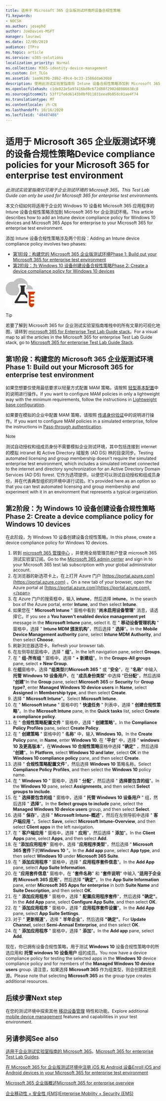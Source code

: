 ```yaml
---
title: 适用于 Microsoft 365 企业版测试环境的设备合规性策略
f1.keywords:
- NOCSH
ms.author: josephd
author: JoeDavies-MSFT
manager: laurawi
ms.date: 12/09/2019
audience: ITPro
ms.topic: article
ms.service: o365-solutions
localization_priority: Normal
ms.collection: M365-identity-device-management
ms.custom: Ent_TLGs
ms.assetid: 1aa9639b-2862-49c4-bc33-1586dda636b8
description: 使用此测试实验室指南将 Intune 设备合规性策略添加到 Microsoft 365 企业版测试环境中。
ms.openlocfilehash: c1de822e5a97416bd0c672d88f2902d8986638c8
ms.sourcegitcommit: 53ff1fe6d6143b0bf011031eea9b85dc01ae4f74
ms.translationtype: MT
ms.contentlocale: zh-CN
ms.lasthandoff: 10/16/2020
ms.locfileid: "48487408"
---
```

# <a name="device-compliance-policies-for-your-microsoft-365-for-enterprise-test-environment"></a><span data-ttu-id="bcc58-103">适用于 Microsoft 365 企业版测试环境的设备合规性策略</span><span class="sxs-lookup"><span data-stu-id="bcc58-103">Device compliance policies for your Microsoft 365 for enterprise test environment</span></span>

<span data-ttu-id="bcc58-104">*此测试实验室指南仅可用于企业测试环境的 Microsoft 365。*</span><span class="sxs-lookup"><span data-stu-id="bcc58-104">*This Test Lab Guide can only be used for Microsoft 365 for enterprise test environments.*</span></span>

<span data-ttu-id="bcc58-105">本文介绍如何将适用于企业的 Windows 10 设备和 Microsoft 365 应用程序的 Intune 设备合规性策略添加到 Microsoft 365 for 企业测试环境。</span><span class="sxs-lookup"><span data-stu-id="bcc58-105">This article describes how to add an Intune device compliance policy for Windows 10 devices and Microsoft 365 Apps for enterprise to your Microsoft 365 for enterprise test environment.</span></span>

<span data-ttu-id="bcc58-106">添加 Intune 设备合规性策略涉及两个阶段：</span><span class="sxs-lookup"><span data-stu-id="bcc58-106">Adding an Intune device compliance policy involves two phases:</span></span>
- [<span data-ttu-id="bcc58-107">第1阶段：构建您的 Microsoft 365 企业版测试环境</span><span class="sxs-lookup"><span data-stu-id="bcc58-107">Phase 1: Build out your Microsoft 365 for enterprise test environment</span></span>](#phase-1-build-out-your-microsoft-365-for-enterprise-test-environment)
- [<span data-ttu-id="bcc58-108">第2阶段：为 Windows 10 设备创建设备合规性策略</span><span class="sxs-lookup"><span data-stu-id="bcc58-108">Phase 2: Create a device compliance policy for Windows 10 devices</span></span>](#phase-2-create-a-device-compliance-policy-for-windows-10-devices)

![Microsoft 云测试实验室指南](../media/m365-enterprise-test-lab-guides/cloud-tlg-icon.png)

> [!TIP]
> <span data-ttu-id="bcc58-110">若要了解到 Microsoft 365 for 企业测试实验室指南堆栈中的所有文章的可视化地图，请转到 [microsoft 365 for Enterprise Test Lab Guide stack](../downloads/Microsoft365EnterpriseTLGStack.pdf)。</span><span class="sxs-lookup"><span data-stu-id="bcc58-110">For a visual map to all the articles in the Microsoft 365 for enterprise Test Lab Guide stack, go to [Microsoft 365 for enterprise Test Lab Guide Stack](../downloads/Microsoft365EnterpriseTLGStack.pdf).</span></span>

## <a name="phase-1-build-out-your-microsoft-365-for-enterprise-test-environment"></a><span data-ttu-id="bcc58-111">第1阶段：构建您的 Microsoft 365 企业版测试环境</span><span class="sxs-lookup"><span data-stu-id="bcc58-111">Phase 1: Build out your Microsoft 365 for enterprise test environment</span></span>

<span data-ttu-id="bcc58-112">如果您想要仅使用最低要求以轻量方式配置 MAM 策略，请按照 [轻型基本配置](lightweight-base-configuration-microsoft-365-enterprise.md)中的说明进行操作。</span><span class="sxs-lookup"><span data-stu-id="bcc58-112">If you want to configure MAM policies in only a lightweight way with the minimum requirements, follow the instructions in [Lightweight base configuration](lightweight-base-configuration-microsoft-365-enterprise.md).</span></span>
  
<span data-ttu-id="bcc58-113">如果要在模拟的企业中配置 MAM 策略，请按照 [传递身份验证](pass-through-auth-m365-ent-test-environment.md)中的说明进行操作。</span><span class="sxs-lookup"><span data-stu-id="bcc58-113">If you want to configure MAM policies in a simulated enterprise, follow the instructions in [Pass-through authentication](pass-through-auth-m365-ent-test-environment.md).</span></span>
  
> [!NOTE]
> <span data-ttu-id="bcc58-114">测试自动授权和组成员身份不需要模拟企业测试环境，其中包括连接到 internet 的模拟 intranet 和 Active Directory 域服务 (AD DS) 林的目录同步。</span><span class="sxs-lookup"><span data-stu-id="bcc58-114">Testing automated licensing and group membership doesn't require the simulated enterprise test environment, which includes a simulated intranet connected to the internet and directory synchronization for an Active Directory Domain Services (AD DS) forest.</span></span> <span data-ttu-id="bcc58-115">它作为选项提供，以便您可以测试自动授权和组成员身份，并在代表典型组织的环境中进行试验。</span><span class="sxs-lookup"><span data-stu-id="bcc58-115">It's provided here as an option so that you can test automated licensing and group membership and experiment with it in an environment that represents a typical organization.</span></span>
>  

## <a name="phase-2-create-a-device-compliance-policy-for-windows-10-devices"></a><span data-ttu-id="bcc58-116">第2阶段：为 Windows 10 设备创建设备合规性策略</span><span class="sxs-lookup"><span data-stu-id="bcc58-116">Phase 2: Create a device compliance policy for Windows 10 devices</span></span>

<span data-ttu-id="bcc58-117">在此阶段，为 Windows 10 设备创建设备合规性策略。</span><span class="sxs-lookup"><span data-stu-id="bcc58-117">In this phase, create a device compliance policy for Windows 10 devices.</span></span>
  
1. <span data-ttu-id="bcc58-118">转到 [microsoft 365 管理中心](https://admin.microsoft.com) ，并使用全局管理员帐户登录 microsoft 365 测试实验室订阅。</span><span class="sxs-lookup"><span data-stu-id="bcc58-118">Go to the [Microsoft 365 admin center](https://admin.microsoft.com) and sign in to your Microsoft 365 test lab subscription with your global administrator account.</span></span>
1. <span data-ttu-id="bcc58-119">在浏览器的新选项卡上，在上打开 Azure 门户 [https://portal.azure.com](https://portal.azure.com) 。</span><span class="sxs-lookup"><span data-stu-id="bcc58-119">On a new tab of your browser, open the Azure portal at [https://portal.azure.com](https://portal.azure.com).</span></span>
1. <span data-ttu-id="bcc58-120">在 Azure 门户的搜索框中，输入 **intune**，然后选择 **intune**。</span><span class="sxs-lookup"><span data-stu-id="bcc58-120">In the search box of the Azure portal, enter **Intune**, and then select **Intune**.</span></span>
1. <span data-ttu-id="bcc58-121">如果您在 " **Microsoft Intune** " 窗格中看到 "**尚未启用设备管理**" 消息，请选择它。</span><span class="sxs-lookup"><span data-stu-id="bcc58-121">If you see a **You haven't enabled device management yet** message in the **Microsoft Intune** pane, select it.</span></span> <span data-ttu-id="bcc58-122">在 " **移动设备管理机构** " 窗格中，选择 " **Intune MDM 颁发机构**"，然后选择 " **选择**"。</span><span class="sxs-lookup"><span data-stu-id="bcc58-122">In the **Mobile Device Management authority** pane, select **Intune MDM Authority**, and then select **Choose**.</span></span>
1. <span data-ttu-id="bcc58-123">刷新浏览器选项卡。</span><span class="sxs-lookup"><span data-stu-id="bcc58-123">Refresh your browser tab.</span></span>
1. <span data-ttu-id="bcc58-124">在左侧导航窗格中，选择 " **组**"。</span><span class="sxs-lookup"><span data-stu-id="bcc58-124">In the left navigation pane, select **Groups**.</span></span>
1. <span data-ttu-id="bcc58-125">在 " **组-所有组** " 窗格中，选择 " **+ 新建组**"。</span><span class="sxs-lookup"><span data-stu-id="bcc58-125">In the **Groups-All groups** pane, select **+ New Group**.</span></span>
1. <span data-ttu-id="bcc58-126">在**组**窗格中，选择 **"组类型**的**Microsoft 365** " 或 "**安全**"，在 "**名称**" 中输入**托管 Windows 10 设备用户**，在 "**成员身份类型**" 中选择 "**已分配**"，然后选择 "**创建**"</span><span class="sxs-lookup"><span data-stu-id="bcc58-126">In the **Group** pane, select **Microsoft 365** or **Security** for **Group type?**, enter **Managed Windows 10 device users** in **Name**, select **Assigned** in **Membership type**,  and then select **Create**.</span></span>
1. <span data-ttu-id="bcc58-127">选择 " **Microsoft Intune**"。</span><span class="sxs-lookup"><span data-stu-id="bcc58-127">Select **Microsoft Intune**.</span></span>
1. <span data-ttu-id="bcc58-128">在 " **Microsoft Intune** " 窗格中的 " **快速任务** " 列表中，选择 " **创建合规性策略**"。</span><span class="sxs-lookup"><span data-stu-id="bcc58-128">In the **Microsoft Intune** pane, in the **Quick tasks** list, select **Create a compliance policy**.</span></span>
1. <span data-ttu-id="bcc58-129">在 " **合规性策略配置文件** " 窗格中，选择 " **创建策略**"。</span><span class="sxs-lookup"><span data-stu-id="bcc58-129">In the **Compliance Policy Profiles** pane, select **Create Policy**.</span></span>
1. <span data-ttu-id="bcc58-130">在 " **创建策略** " 窗格中的 " **名称**" 中，输入 **Windows 10**。</span><span class="sxs-lookup"><span data-stu-id="bcc58-130">In the **Create Policy** pane, in **Name**, enter **Windows 10**.</span></span> <span data-ttu-id="bcc58-131">在 "**平台**" 中，选择 " **windows 10 及更高版本**"，在**Windows 10 合规性策略**窗格中选择 **"确定"** ，然后选择 "**创建**"。</span><span class="sxs-lookup"><span data-stu-id="bcc58-131">In **Platform**, select **Windows 10 and later**, select **OK** in the **Windows 10 compliance policy** pane, and then select **Create**.</span></span>
1. <span data-ttu-id="bcc58-132">选择 " **合规性策略配置文件**"，然后选择 **Windows 10** 策略名称。</span><span class="sxs-lookup"><span data-stu-id="bcc58-132">Select **Compliance Policy Profiles**, and then select the **Windows 10** policy name.</span></span>
1. <span data-ttu-id="bcc58-133">在 " **Windows 10** " 窗格中，选择 " **分配**"，然后选择 " **选择要包含的组**"。</span><span class="sxs-lookup"><span data-stu-id="bcc58-133">In the **Windows 10** pane, select **Assignments**, and then select **Select groups to include**.</span></span>
1. <span data-ttu-id="bcc58-134">在 " **选择要包含的组** " 窗格中，选择 " **托管 Windows 10 设备用户** " 组，然后选择 " **选择**"。</span><span class="sxs-lookup"><span data-stu-id="bcc58-134">In the **Select groups to include** pane, select the **Managed Windows 10 device users** group, and then select **Select**.</span></span>
1. <span data-ttu-id="bcc58-135">选择 " **保存**"，选择 " **Microsoft Intune-概述**"，然后在左侧导航中选择 " **客户端应用** "。</span><span class="sxs-lookup"><span data-stu-id="bcc58-135">Select **Save**, select **Microsoft Intune-Overview**, and then select **Client apps** in the left navigation.</span></span>
1. <span data-ttu-id="bcc58-136">在 " **客户端应用** " 窗格中，选择 " **应用**"，然后选择 " **添加**"。</span><span class="sxs-lookup"><span data-stu-id="bcc58-136">In the **Client Apps** pane, select **Apps**, and then select **Add**.</span></span>
1. <span data-ttu-id="bcc58-137">在 "**添加应用程序**" 窗格中，选择 "**应用程序类型**"，然后选择 " **Microsoft 365 套件**下的**Windows 10** "。</span><span class="sxs-lookup"><span data-stu-id="bcc58-137">In the **Add app** pane, select **App type**, and then select **Windows 10** under **Microsoft 365 Suite**.</span></span>
1. <span data-ttu-id="bcc58-138">在 " **添加应用程序** " 窗格中，选择 " **应用程序套件信息**"。</span><span class="sxs-lookup"><span data-stu-id="bcc58-138">In the **Add App** pane, select **App Suite Information**.</span></span>
1. <span data-ttu-id="bcc58-139">在 "**应用套件信息**" 窗格中，在 "**套件名称**" 和 "**套件说明**" 中输入 "**适用于企业的 Microsoft 365 应用**"，然后选择 **"确定"**。</span><span class="sxs-lookup"><span data-stu-id="bcc58-139">In the **App Suite Information** pane, enter **Microsoft 365 Apps for enterprise** in both **Suite Name** and **Suite Description**, and then select **OK**.</span></span>
1. <span data-ttu-id="bcc58-140">在 " **添加应用程序** " 窗格中，选择 " **配置应用程序套件**"，然后选择 **"确定"**。</span><span class="sxs-lookup"><span data-stu-id="bcc58-140">In the **Add App** pane, select **Configure App Suite**, and then select **OK**.</span></span>
1. <span data-ttu-id="bcc58-141">在 " **添加应用程序** " 窗格中，选择 " **应用程序套件设置**"。</span><span class="sxs-lookup"><span data-stu-id="bcc58-141">In the **Add App** pane, select **App Suite Settings**.</span></span>
1. <span data-ttu-id="bcc58-142">对于 " **更新频道**"，选择 " **半年企业**"，然后选择 **"确定"**。</span><span class="sxs-lookup"><span data-stu-id="bcc58-142">For **Update Channel**, select **Semi-Annual Enterprise**, and then select **OK**.</span></span>
1. <span data-ttu-id="bcc58-143">在 " **添加应用程序** " 窗格中，选择 " **添加**"。</span><span class="sxs-lookup"><span data-stu-id="bcc58-143">In the **Add app** pane, select **Add**.</span></span>

<span data-ttu-id="bcc58-144">现在，你已拥有设备合规性策略，用于测试 **Windows 10** 设备合规性策略中的所选应用和 **托管 windows 10 设备用户** 组的成员。</span><span class="sxs-lookup"><span data-stu-id="bcc58-144">You now have a device compliance policy for testing the selected apps in the **Windows 10** device compliance policy and for members of the **Managed Windows 10 device users** group.</span></span> <span data-ttu-id="bcc58-145">请注意，如果选择 **Microsoft 365** 作为组类型，则会创建其他资源。</span><span class="sxs-lookup"><span data-stu-id="bcc58-145">Please note that selecting **Microsoft 365** as the group type creates additional resources.</span></span>
  
## <a name="next-step"></a><span data-ttu-id="bcc58-146">后续步骤</span><span class="sxs-lookup"><span data-stu-id="bcc58-146">Next step</span></span>

<span data-ttu-id="bcc58-147">在您的测试环境中探索其他 [移动设备管理](m365-enterprise-test-lab-guides.md#mobile-device-management) 特性和功能。</span><span class="sxs-lookup"><span data-stu-id="bcc58-147">Explore additional [mobile device management](m365-enterprise-test-lab-guides.md#mobile-device-management) features and capabilities in your test environment.</span></span>

## <a name="see-also"></a><span data-ttu-id="bcc58-148">另请参阅</span><span class="sxs-lookup"><span data-stu-id="bcc58-148">See also</span></span>

<span data-ttu-id="bcc58-149">[适用于企业测试实验室指南的 Microsoft 365](m365-enterprise-test-lab-guides.md)。</span><span class="sxs-lookup"><span data-stu-id="bcc58-149">[Microsoft 365 for enterprise Test Lab Guides](m365-enterprise-test-lab-guides.md).</span></span>
  
[<span data-ttu-id="bcc58-150">在 Microsoft 365 for 企业版测试环境中注册 iOS 和 Android 设备</span><span class="sxs-lookup"><span data-stu-id="bcc58-150">Enroll iOS and Android devices in your Microsoft 365 for enterprise test environment</span></span>](enroll-ios-and-android-devices-in-your-microsoft-enterprise-365-dev-test-environ.md)
  
[<span data-ttu-id="bcc58-151">Microsoft 365 企业版概述</span><span class="sxs-lookup"><span data-stu-id="bcc58-151">Microsoft 365 for enterprise overview</span></span>](microsoft-365-overview.md)

[<span data-ttu-id="bcc58-152">企业移动性 + 安全性 (EMS)</span><span class="sxs-lookup"><span data-stu-id="bcc58-152">Enterprise Mobility + Security (EMS)</span></span>](https://www.microsoft.com/cloud-platform/enterprise-mobility-security)
